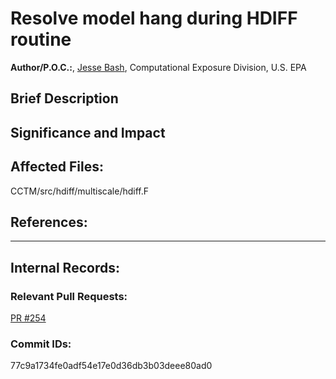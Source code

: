 # Resolve model hang during HDIFF routine  

**Author/P.O.C.:**, [Jesse Bash](mailto:bash.jesse@epa.gov), Computational Exposure Division, U.S. EPA  

## Brief Description


## Significance and Impact


## Affected Files:

CCTM/src/hdiff/multiscale/hdiff.F

## References:    

-----
## Internal Records:


### Relevant Pull Requests:
  [PR #254](https://github.com/USEPA/CMAQ_Dev/pull/254)  

### Commit IDs:

77c9a1734fe0adf54e17e0d36db3b03deee80ad0

